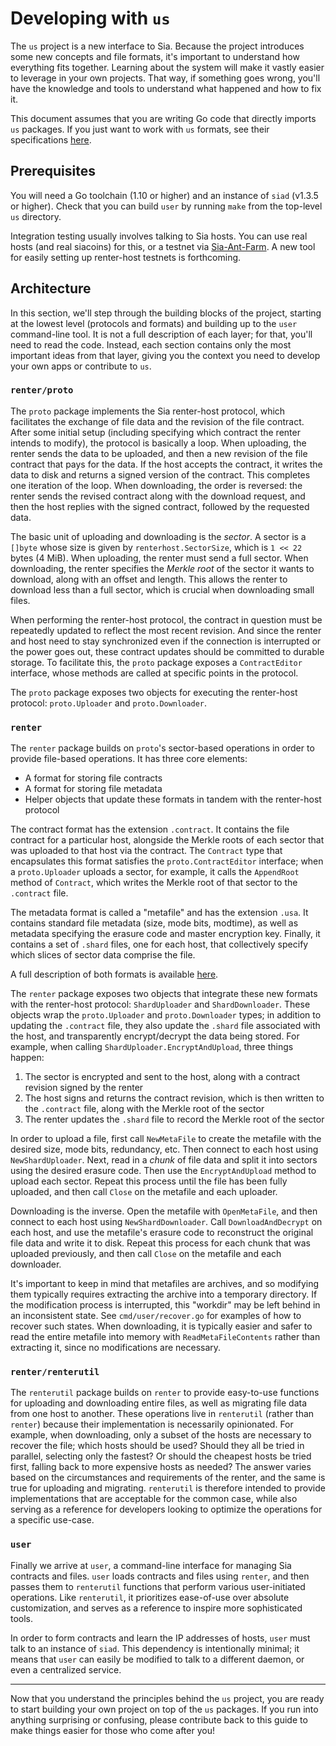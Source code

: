 # Developing with `us`

The `us` project is a new interface to Sia. Because the project introduces
some new concepts and file formats, it's important to understand how
everything fits together. Learning about the system will make it vastly easier
to leverage in your own projects. That way, if something goes wrong, you'll
have the knowledge and tools to understand what happened and how to fix it.

This document assumes that you are writing Go code that directly imports `us`
packages. If you just want to work with `us` formats, see their specifications
[here](renter/formats.md).

## Prerequisites

You will need a Go toolchain (1.10 or higher) and an instance of `siad`
(v1.3.5 or higher). Check that you can build `user` by running `make` from the
top-level `us` directory.

Integration testing usually involves talking to Sia hosts. You can use real
hosts (and real siacoins) for this, or a testnet via [Sia-Ant-Farm](https://gitlab.com/NebulousLabs/Sia-Ant-Farm).
A new tool for easily setting up renter-host testnets is forthcoming.

## Architecture

In this section, we'll step through the building blocks of the project,
starting at the lowest level (protocols and formats) and building up to the
`user` command-line tool. It is not a full description of each layer; for
that, you'll need to read the code. Instead, each section contains only the
most important ideas from that layer, giving you the context you need to
develop your own apps or contribute to `us`.


### `renter/proto`

The `proto` package implements the Sia renter-host protocol, which facilitates
the exchange of file data and the revision of the file contract. After some
initial setup (including specifying which contract the renter intends to
modify), the protocol is basically a loop. When uploading, the renter sends
the data to be uploaded, and then a new revision of the file contract that
pays for the data. If the host accepts the contract, it writes the data to
disk and returns a signed version of the contract. This completes one
iteration of the loop. When downloading, the order is reversed: the renter
sends the revised contract along with the download request, and then the host
replies with the signed contract, followed by the requested data.

The basic unit of uploading and downloading is the *sector*. A sector is a
`[]byte` whose size is given by `renterhost.SectorSize`, which is `1 << 22`
bytes (4 MiB). When uploading, the renter must send a full sector. When
downloading, the renter specifies the *Merkle root* of the sector it wants to
download, along with an offset and length. This allows the renter to download
less than a full sector, which is crucial when downloading small files.

When performing the renter-host protocol, the contract in question must be
repeatedly updated to reflect the most recent revision. And since the renter
and host need to stay synchronized even if the connection is interrupted or
the power goes out, these contract updates should be committed to durable
storage. To facilitate this, the `proto` package exposes a `ContractEditor`
interface, whose methods are called at specific points in the protocol.

The `proto` package exposes two objects for executing the renter-host
protocol: `proto.Uploader` and `proto.Downloader`.

### `renter`

The `renter` package builds on `proto`'s sector-based operations in order to
provide file-based operations. It has three core elements:

- A format for storing file contracts
- A format for storing file metadata
- Helper objects that update these formats in tandem with the renter-host protocol

The contract format has the extension `.contract`. It contains the file
contract for a particular host, alongside the Merkle roots of each sector that
was uploaded to that host via the contract. The `Contract` type that
encapsulates this format satisfies the `proto.ContractEditor` interface; when
a `proto.Uploader` uploads a sector, for example, it calls the `AppendRoot`
method of `Contract`, which writes the Merkle root of that sector to the
`.contract` file.

The metadata format is called a "metafile" and has the extension `.usa`. It
contains standard file metadata (size, mode bits, modtime), as well as
metadata specifying the erasure code and master encryption key. Finally, it
contains a set of `.shard` files, one for each host, that collectively specify
which slices of sector data comprise the file.

A full description of both formats is available [here](renter/formats.md).

The `renter` package exposes two objects that integrate these new formats with
the renter-host protocol: `ShardUploader` and `ShardDownloader`. These objects
wrap the `proto.Uploader` and `proto.Downloader` types; in addition to
updating the `.contract` file, they also update the `.shard` file associated
with the host, and transparently encrypt/decrypt the data being stored. For
example, when calling `ShardUploader.EncryptAndUpload`, three things happen:

1. The sector is encrypted and sent to the host, along with a contract revision signed by the renter
2. The host signs and returns the contract revision, which is then written to the `.contract` file, along with the Merkle root of the sector
3. The renter updates the `.shard` file to record the Merkle root of the sector

In order to upload a file, first call `NewMetaFile` to create the metafile
with the desired size, mode bits, redundancy, etc. Then connect to each host
using `NewShardUploader`. Next, read in a *chunk* of file data and split it
into sectors using the desired erasure code. Then use the `EncryptAndUpload`
method to upload each sector. Repeat this process until the file has been
fully uploaded, and then call `Close` on the metafile and each uploader.

Downloading is the inverse. Open the metafile with `OpenMetaFile`, and then
connect to each host using `NewShardDownloader`. Call `DownloadAndDecrypt` on
each host, and use the metafile's erasure code to reconstruct the original
file data and write it to disk. Repeat this process for each chunk that was
uploaded previously, and then call `Close` on the metafile and each downloader.

It's important to keep in mind that metafiles are archives, and so modifying
them typically requires extracting the archive into a temporary directory. If
the modification process is interrupted, this "workdir" may be left behind in
an inconsistent state. See `cmd/user/recover.go` for examples of how to recover
such states. When downloading, it is typically easier and safer to read the
entire metafile into memory with `ReadMetaFileContents` rather than extracting
it, since no modifications are necessary.

### `renter/renterutil`

The `renterutil` package builds on `renter` to provide easy-to-use functions
for uploading and downloading entire files, as well as migrating file data
from one host to another. These operations live in `renterutil` (rather than
`renter`) because their implementation is necessarily opinionated. For
example, when downloading, only a subset of the hosts are necessary to recover
the file; which hosts should be used? Should they all be tried in parallel,
selecting only the fastest? Or should the cheapest hosts be tried first,
falling back to more expensive hosts as needed? The answer varies based on the
circumstances and requirements of the renter, and the same is true for
uploading and migrating. `renterutil` is therefore intended to provide
implementations that are acceptable for the common case, while also serving as
a reference for developers looking to optimize the operations for a specific
use-case.


### `user`

Finally we arrive at `user`, a command-line interface for managing Sia
contracts and files. `user` loads contracts and files using `renter`, and then
passes them to `renterutil` functions that perform various user-initiated
operations. Like `renterutil`, it prioritizes ease-of-use over absolute
customization, and serves as a reference to inspire more sophisticated tools.

In order to form contracts and learn the IP addresses of hosts, `user` must
talk to an instance of `siad`. This dependency is intentionally minimal; it
means that `user` can easily be modified to talk to a different daemon, or
even a centralized service.

---

Now that you understand the principles behind the `us` project, you are ready
to start building your own project on top of the `us` packages. If you run
into anything surprising or confusing, please contribute back to this guide to
make things easier for those who come after you!
